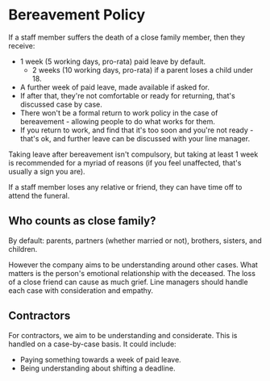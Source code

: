 
# Bereavement Policy

If a staff member suffers the death of a close family member, then they receive:

- 1 week (5 working days, pro-rata) paid leave by default. 
  - 2 weeks (10 working days, pro-rata) if a parent loses a child under 18.
- A further week of paid leave, made available if asked for.
- If after that, they're not comfortable or ready for returning, that's discussed case by case. 
- There won't be a formal return to work policy in the case of bereavement - allowing people to do what works for them. 
- If you return to work, and find that it's too soon and you're not ready - that's ok, and further leave can be discussed with your line manager. 

Taking leave after bereavement isn't compulsory, but taking at least 1 week is recommended for a myriad of reasons 
(if you feel unaffected, that's usually a sign you are). 

If a staff member loses any relative or friend, they can have time off to attend the funeral.

## Who counts as close family?

By default: parents, partners (whether married or not), brothers, sisters, and children.

However the company aims to be understanding around other cases. What matters is the person's emotional relationship with the deceased. 
The loss of a close friend can cause as much grief. Line managers should handle each case with consideration and empathy.

## Contractors

For contractors, we aim to be understanding and considerate. This is handled on a case-by-case basis. It could include: 

 - Paying something towards a week of paid leave.
 - Being understanding about shifting a deadline.

